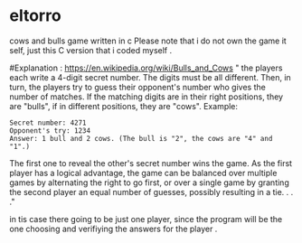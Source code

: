 # eltorro
cows and bulls game written in c
Please note that i do not own the game it self, just this C version that i coded myself .

#Explanation : https://en.wikipedia.org/wiki/Bulls_and_Cows
" the players each write a 4-digit secret number. The digits must be all different. Then, in turn, the players try to guess their opponent's number who gives the number of matches. If the matching digits are in their right positions, they are "bulls", if in different positions, they are "cows". Example:

    Secret number: 4271
    Opponent's try: 1234
    Answer: 1 bull and 2 cows. (The bull is "2", the cows are "4" and "1".)

The first one to reveal the other's secret number wins the game. As the first player has a logical advantage, the game can be balanced over multiple games by alternating the right to go first, or over a single game by granting the second player an equal number of guesses, possibly resulting in a tie. . . ."


in tis case there going to be just one player, since the program will be the one choosing and verifiying the answers for the player .

